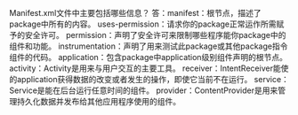 Manifest.xml文件中主要包括哪些信息？ 
答：manifest：根节点，描述了package中所有的内容。 
uses-permission：请求你的package正常运作所需赋予的安全许可。 
permission：声明了安全许可来限制哪些程序能你package中的组件和功能。 
instrumentation：声明了用来测试此package或其他package指令组件的代码。 
application：包含package中application级别组件声明的根节点。 
activity：Activity是用来与用户交互的主要工具。 
receiver：IntentReceiver能使的application获得数据的改变或者发生的操作，即使它当前不在运行。 
service：Service是能在后台运行任意时间的组件。 
provider：ContentProvider是用来管理持久化数据并发布给其他应用程序使用的组件。

